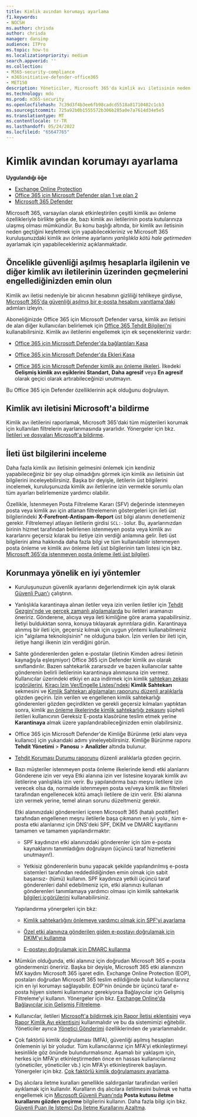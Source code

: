 ```yaml
---
title: Kimlik avından korumayı ayarlama
f1.keywords:
- NOCSH
ms.author: chrisda
author: chrisda
manager: dansimp
audience: ITPro
ms.topic: how-to
ms.localizationpriority: medium
search.appverid: ''
ms.collection:
- M365-security-compliance
- m365initiative-defender-office365
- MET150
description: Yöneticiler, Microsoft 365'da kimlik avı iletisinin neden ve nasıl geçtiğini ve gelecekte daha fazla kimlik avı iletisini önlemek için yapılması gerekenleri belirlemeyi öğrenebilir.
ms.technology: mdo
ms.prod: m365-security
ms.openlocfilehash: 7c39d3f4b3ee6fb98cadcd5518a81710402c1cb3
ms.sourcegitcommit: 725a92b0b1555572b306b285a0e7a7614d34e5e5
ms.translationtype: MT
ms.contentlocale: tr-TR
ms.lasthandoff: 05/24/2022
ms.locfileid: "65647765"
---
```

# <a name="tune-anti-phishing-protection"></a>Kimlik avından korumayı ayarlama

**Uygulandığı öğe**
- [Exchange Online Protection](exchange-online-protection-overview.md)
- [Office 365 için Microsoft Defender plan 1 ve plan 2](defender-for-office-365.md)
- [Microsoft 365 Defender](../defender/microsoft-365-defender.md)

Microsoft 365, varsayılan olarak etkinleştirilen çeşitli kimlik avı önleme özellikleriyle birlikte gelse de, bazı kimlik avı iletilerinin posta kutularınıza ulaşmış olması mümkündür. Bu konu başlığı altında, bir kimlik avı iletisinin neden geçtiğini keşfetmek için yapabilecekleriniz ve Microsoft 365 kuruluşunuzdaki kimlik avı önleme ayarlarını _yanlışlıkla kötü hale getirmeden_ ayarlamak için yapabilecekleriniz açıklanmaktadır.

## <a name="first-things-first-deal-with-any-compromised-accounts-and-make-sure-you-block-any-more-phishing-messages-from-getting-through"></a>Öncelikle güvenliği aşılmış hesaplarla ilgilenin ve diğer kimlik avı iletilerinin üzerinden geçmelerini engellediğinizden emin olun

Kimlik avı iletisi nedeniyle bir alıcının hesabının gizliliği tehlikeye girdiyse, [Microsoft 365'da güvenliği aşılmış bir e-posta hesabını yanıtlama'daki](responding-to-a-compromised-email-account.md) adımları izleyin.

Aboneliğinizde Office 365 için Microsoft Defender varsa, kimlik avı iletisini de alan diğer kullanıcıları belirlemek için [Office 365 Tehdit Bilgileri'ni](office-365-ti.md) kullanabilirsiniz. Kimlik avı iletilerini engellemek için ek seçenekleriniz vardır:

- [Office 365 için Microsoft Defender'da bağlantıları Kasa](set-up-safe-links-policies.md)

- [Office 365 için Microsoft Defender'da Ekleri Kasa](set-up-safe-attachments-policies.md)

- [Office 365 için Microsoft Defender kimlik avı önleme ilkeleri](configure-mdo-anti-phishing-policies.md). İlkedeki **Gelişmiş kimlik avı eşiklerini** **Standart,** **Daha agresif** veya **En agresif** olarak geçici olarak artırabileceğinizi unutmayın.

Bu Office 365 için Defender özelliklerinin açık olduğunu doğrulayın.

## <a name="report-the-phishing-message-to-microsoft"></a>Kimlik avı iletisini Microsoft'a bildirme

Kimlik avı iletilerini raporlamak, Microsoft 365'daki tüm müşterileri korumak için kullanılan filtrelerin ayarlanmasında yararlıdır. Yönergeler için bkz. [İletileri ve dosyaları Microsoft'a bildirme](report-junk-email-messages-to-microsoft.md).

## <a name="inspect-the-message-headers"></a>İleti üst bilgilerini inceleme

Daha fazla kimlik avı iletisinin gelmesini önlemek için kendiniz yapabileceğiniz bir şey olup olmadığını görmek için kimlik avı iletisinin üst bilgilerini inceleyebilirsiniz. Başka bir deyişle, iletilerin üst bilgilerini incelemek, kuruluşunuzda kimlik avı iletilerine izin vermekle sorumlu olan tüm ayarları belirlemenize yardımcı olabilir.

Özellikle, İstenmeyen Posta Filtreleme Kararı (SFV) değerinde istenmeyen posta veya kimlik avı için atlanan filtrelemenin göstergeleri için ileti üst bilgilerindeki **X-Forefront-Antispam-Report** üst bilgi alanını denetlemeniz gerekir. Filtrelemeyi atlayan iletilerin girdisi `SCL:-1`olur. Bu, ayarlarınızdan birinin hizmet tarafından belirlenen istenmeyen posta veya kimlik avı kararlarını geçersiz kılarak bu iletiye izin verdiği anlamına gelir. İleti üst bilgilerini alma hakkında daha fazla bilgi ve tüm kullanılabilir istenmeyen posta önleme ve kimlik avı önleme ileti üst bilgilerinin tam listesi için bkz. [Microsoft 365'da istenmeyen posta önleme ileti üst bilgileri](anti-spam-message-headers.md).

## <a name="best-practices-to-stay-protected"></a>Korunmaya yönelik en iyi yöntemler

- Kuruluşunuzun güvenlik ayarlarını değerlendirmek için aylık olarak [Güvenli Puan'ı](../defender/microsoft-secure-score.md) çalıştırın.

- Yanlışlıkla karantinaya alınan iletiler veya izin verilen iletiler için [Tehdit Gezgini'nde ve gerçek zamanlı algılamalarda](threat-explorer.md) bu iletileri aramanızı öneririz. Gönderene, alıcıya veya ileti kimliğine göre arama yapabilirsiniz. İletiyi buldukktan sonra, konuya tıklayarak ayrıntılara gidin. Karantinaya alınmış bir ileti için, geçersiz kılmak için uygun yöntemi kullanabilmeniz için "algılama teknolojisinin" ne olduğuna bakın. İzin verilen bir ileti için, iletiye hangi ilkenin izin verdiğini görün.

- Sahte gönderenlerden gelen e-postalar (iletinin Kimden adresi iletinin kaynağıyla eşleşmiyor) Office 365 için Defender kimlik avı olarak sınıflandırılır. Bazen sahtekarlık zararsızdır ve bazen kullanıcılar sahte gönderenin belirli iletilerinin karantinaya alınmasına izin vermez. Kullanıcılar üzerindeki etkiyi en aza indirmek için kimlik [sahtekarı zekası içgörülerini](learn-about-spoof-intelligence.md), [Kiracı İzin Ver/Engelle Listesi'ndeki](tenant-allow-block-list.md) **Kimlik Sahtekarı** sekmesini ve [Kimlik Sahtekarı algılamaları raporunu düzenli aralıklarla](view-email-security-reports.md#spoof-detections-report) gözden geçirin. İzin verilen ve engellenen kimlik sahtekarlığı gönderenleri gözden geçirdikten ve gerekli geçersiz kılmaları yaptıktan sonra, kimlik [avı önleme ilkelerinde kimlik sahtekarlığı zekasını](set-up-anti-phishing-policies.md#spoof-settings) şüpheli iletileri kullanıcının Gereksiz E-posta klasörüne teslim etmek yerine **Karantinaya** almak üzere yapılandırabileceğinizden emin olabilirsiniz.

- Office 365 için Microsoft Defender'de Kimliğe Bürünme (etki alanı veya kullanıcı) için yukarıdaki adımı yineleyebilirsiniz. Kimliğe Bürünme raporu **Tehdit Yönetimi** \> **Panosu** \> **Analizler** altında bulunur.

- [Tehdit Koruması Durumu raporunu](view-reports-for-mdo.md#threat-protection-status-report) düzenli aralıklarla gözden geçirin.

- Bazı müşteriler istenmeyen posta önleme ilkelerinde kendi etki alanlarını Gönderene izin ver veya Etki alanına izin ver listesine koyarak kimlik avı iletilerine yanlışlıkla izin verir. Bu yapılandırma bazı meşru iletilere izin verecek olsa da, normalde istenmeyen posta ve/veya kimlik avı filtreleri tarafından engellenecek kötü amaçlı iletilere de izin verir. Etki alanına izin vermek yerine, temel alınan sorunu düzeltmeniz gerekir.

  Etki alanınızdaki gönderenleri içeren Microsoft 365 (hatalı pozitifler) tarafından engellenen meşru iletilerle başa çıkmanın en iyi yolu _, tüm_ e-posta etki alanlarınız için DNS'deki SPF, DKIM ve DMARC kayıtlarını tamamen ve tamamen yapılandırmaktır:

  - SPF kaydınızın etki alanınızdaki gönderenler için _tüm_ e-posta kaynaklarını tanımladığını doğrulayın (üçüncü taraf hizmetlerini unutmayın!).

  - Yetkisiz gönderenlerin bunu yapacak şekilde yapılandırılmış e-posta sistemleri tarafından reddedildiğinden emin olmak için sabit başarısız\- (tümü) kullanın. SPF kaydınıza yetkili üçüncü taraf gönderenleri dahil edebilmeniz için, etki alanınızı kullanan gönderenleri tanımlamaya yardımcı olması için kimlik sahtekarlık [bilgileri içgörülerini](learn-about-spoof-intelligence.md) kullanabilirsiniz.

  Yapılandırma yönergeleri için bkz:

  - [Kimlik sahtekarlığını önlemeye yardımcı olmak için SPF'yi ayarlama](set-up-spf-in-office-365-to-help-prevent-spoofing.md)

  - [Özel etki alanınıza gönderilen giden e-postayı doğrulamak için DKIM'yi kullanma](use-dkim-to-validate-outbound-email.md)

  - [E-postayı doğrulamak için DMARC kullanma](use-dmarc-to-validate-email.md)

- Mümkün olduğunda, etki alanınız için doğrudan Microsoft 365 e-posta göndermenizi öneririz. Başka bir deyişle, Microsoft 365 etki alanınızın MX kaydını Microsoft 365 işaret edin. Exchange Online Protection (EOP), postaları doğrudan Microsoft 365 teslim edildiğinde bulut kullanıcılarınız için en iyi korumayı sağlayabilir. EOP'nin önünde bir üçüncü taraf e-posta hijyen sistemi kullanmanız gerekiyorsa Bağlayıcılar için Gelişmiş Filtreleme'yi kullanın. Yönergeler için bkz. [Exchange Online'da Bağlayıcılar için Gelişmiş Filtreleme](/Exchange/mail-flow-best-practices/use-connectors-to-configure-mail-flow/enhanced-filtering-for-connectors).

- Kullanıcılar, iletileri [Microsoft'a bildirmek için Rapor İletisi eklentisini](enable-the-report-message-add-in.md) veya [Rapor Kimlik Avı eklentisini](enable-the-report-phish-add-in.md) kullanmalıdır ve bu da sistemimizi eğitebilir. Yöneticiler ayrıca [Yönetici Gönderimi](admin-submission.md) özelliklerinden de yararlanmalıdır.

- Çok faktörlü kimlik doğrulaması (MFA), güvenliği aşılmış hesapları önlemenin iyi bir yoludur. Tüm kullanıcılarınız için MFA'yi etkinleştirmeyi kesinlikle göz önünde bulundurmalısınız. Aşamalı bir yaklaşım için, herkes için MFA'yı etkinleştirmeden önce en hassas kullanıcılarınız (yöneticiler, yöneticiler vb.) için MFA'yı etkinleştirerek başlayın. Yönergeler için bkz. [Çok faktörlü kimlik doğrulamasını ayarlama](../../admin/security-and-compliance/set-up-multi-factor-authentication.md).

- Dış alıcılara iletme kuralları genellikle saldırganlar tarafından verileri ayıklamak için kullanılır. Kuralların dış alıcılara iletilmesini bulmak ve hatta engellemek için [Microsoft Güvenli Puanı'nda](../defender/microsoft-secure-score.md) **Posta kutusu iletme kurallarını gözden geçirme** bilgilerini kullanın. Daha fazla bilgi için bkz. [Güvenli Puan ile İstemci Dış İletme Kurallarını Azaltma](/archive/blogs/office365security/mitigating-client-external-forwarding-rules-with-secure-score).
